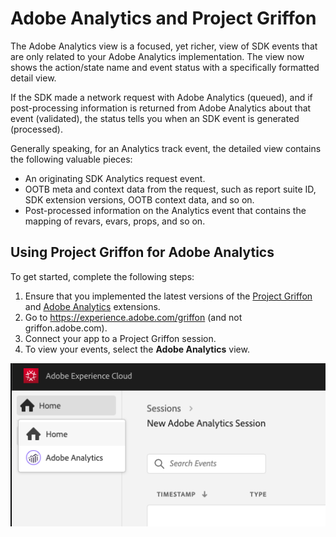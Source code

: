 # Adobe Analytics and Project Griffon

The Adobe Analytics view is a focused, yet richer, view of SDK events that are only related to your Adobe Analytics implementation. The view now shows the action/state name and event status with a specifically formatted detail view. 

If the SDK made a network request with Adobe Analytics \(queued\), and if post-processing information is returned from Adobe Analytics about that event \(validated\), the status tells you when an SDK event is generated \(processed\).

Generally speaking, for an Analytics track event, the detailed view contains the following valuable pieces:

* An originating SDK Analytics request event.
* OOTB meta and context data from the request, such as report suite ID, SDK extension versions, OOTB context data, and so on.
* Post-processed information on the Analytics event that contains the mapping of revars, evars, props, and so on.

## Using Project Griffon for Adobe Analytics

To get started, complete the following steps:

1. Ensure that you implemented the latest versions of the [Project Griffon](../set-up-project-griffon.md) and [Adobe Analytics](../../../using-mobile-extensions/adobe-analytics/) extensions.
2. Go to https://experience.adobe.com/griffon \(and not griffon.adobe.com\).
3. Connect your app to a Project Griffon session.
4. To view your events, select the **Adobe Analytics** view.

![](../../../.gitbook/assets/screen-shot-2020-01-13-at-12.04.14-pm.png)



